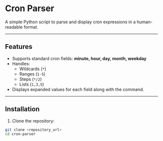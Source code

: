 # Cron Parser

A simple Python script to parse and display cron expressions in a human-readable format.

---

## Features

- Supports standard cron fields: **minute, hour, day, month, weekday**
- Handles:
  - Wildcards (`*`)
  - Ranges (`1-5`)
  - Steps (`*/2`)
  - Lists (`1,3,5`)
- Displays expanded values for each field along with the command.

---


## Installation

1. Clone the repository:

```bash
git clone <repository_url>
cd cron-parser
